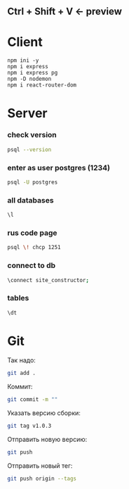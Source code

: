 ## Ctrl + Shift + V <- preview
# Client
```
npm ini -y
npm i express
npm i express pg
npm -D nodemon
npm i react-router-dom
```

# Server
### check version
```bash
psql --version
```
### enter as user postgres (1234)
```bash
psql -U postgres
```
### all databases
```bash
\l
```
### rus code page
```bash
psql \! chcp 1251
```
### connect to db
```bash
\connect site_constructor;
```
### tables
```bash
\dt
```

# Git
Так надо:
```bash
git add .
```

Коммит:
```bash
git commit -m ""
```

Указать версию сборки:
```bash
git tag v1.0.3
```

Отправить новую версию:
```bash
git push
```

Отправить новый тег:
```bash
git push origin --tags
```


